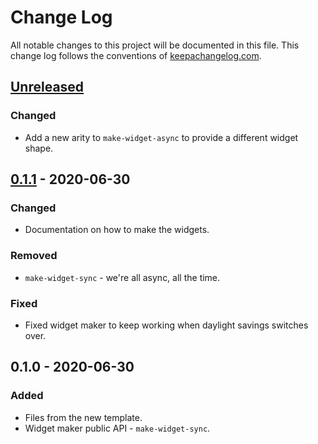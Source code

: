 # Change Log
All notable changes to this project will be documented in this file. This change log follows the conventions of [keepachangelog.com](http://keepachangelog.com/).

## [Unreleased]
### Changed
- Add a new arity to `make-widget-async` to provide a different widget shape.

## [0.1.1] - 2020-06-30
### Changed
- Documentation on how to make the widgets.

### Removed
- `make-widget-sync` - we're all async, all the time.

### Fixed
- Fixed widget maker to keep working when daylight savings switches over.

## 0.1.0 - 2020-06-30
### Added
- Files from the new template.
- Widget maker public API - `make-widget-sync`.

[Unreleased]: https://github.com/your-name/decide-lunch/compare/0.1.1...HEAD
[0.1.1]: https://github.com/your-name/decide-lunch/compare/0.1.0...0.1.1
